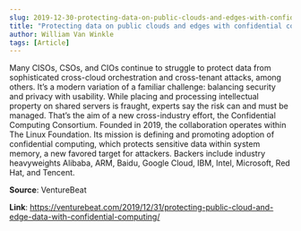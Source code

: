 ```yaml
---
slug: 2019-12-30-protecting-data-on-public-clouds-and-edges-with-confidential-computing
title: "Protecting data on public clouds and edges with confidential computing"
author: William Van Winkle
tags: [Article]
---
```

Many CISOs, CSOs, and CIOs continue to struggle to protect data from sophisticated cross-cloud orchestration and cross-tenant attacks, among others. It’s a modern variation of a familiar challenge: balancing security and privacy with usability. While placing and processing intellectual property on shared servers is fraught, experts say the risk can and must be managed. That’s the aim of a new cross-industry effort, the Confidential Computing Consortium. Founded in 2019, the collaboration operates within The Linux Foundation. Its mission is defining and promoting adoption of confidential computing, which protects sensitive data within system memory, a new favored target for attackers. Backers include industry heavyweights Alibaba, ARM, Baidu, Google Cloud, IBM, Intel, Microsoft, Red Hat, and Tencent.

**Source**: VentureBeat

**Link**: https://venturebeat.com/2019/12/31/protecting-public-cloud-and-edge-data-with-confidential-computing/